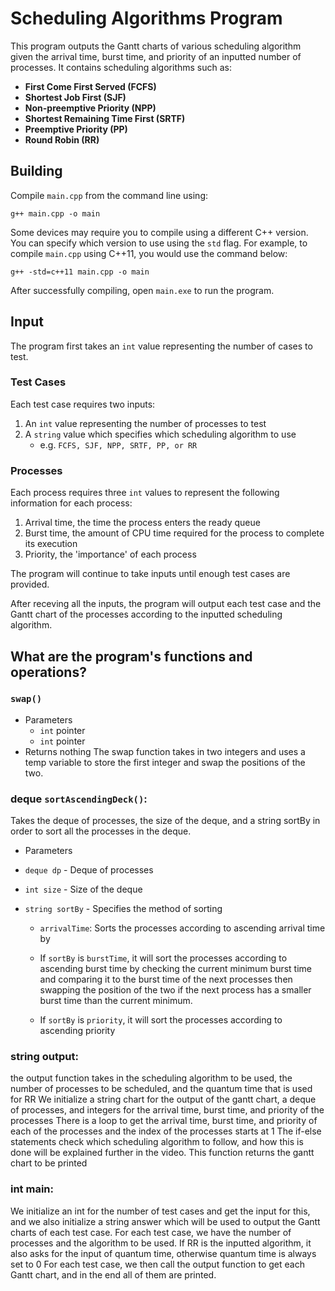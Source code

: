 # Scheduling Algorithms Program

This program outputs the Gantt charts of various scheduling algorithm given the arrival time, burst time, and priority of an inputted number of processes. 
It contains scheduling algorithms such as: 
- **First Come First Served (FCFS)**
- **Shortest Job First (SJF)**
- **Non-preemptive Priority (NPP)**
- **Shortest Remaining Time First (SRTF)**
- **Preemptive Priority (PP)**
- **Round Robin (RR)**

## Building

Compile `main.cpp` from the command line using:
```
g++ main.cpp -o main
```

Some devices may require you to compile using a different C++ version. You can specify which version to use using the `std` flag. For example, to compile `main.cpp` using C++11, you would use the command below:
```
g++ -std=c++11 main.cpp -o main
```

After successfully compiling, open `main.exe` to run the program.

## Input
The program first takes an `int` value representing the number of cases to test.

### Test Cases
Each test case requires two inputs:
1. An `int` value representing the number of processes to test
2. A `string` value which specifies which scheduling algorithm to use
   - e.g. `FCFS, SJF, NPP, SRTF, PP, or RR`

### Processes
Each process requires three `int` values to represent the following information for each process:
1. Arrival time, the time the process enters the ready queue
2. Burst time, the amount of CPU time required for the process to complete its execution
3. Priority, the 'importance' of each process

The program will continue to take inputs until enough test cases are provided.

After receving all the inputs, the program will output each test case and the Gantt chart of the processes according to the inputted scheduling algorithm. 

## What are the program's functions and operations?

### `swap()`
- Parameters
  - `int` pointer
  - `int` pointer
- Returns nothing
The swap function takes in two integers and uses a temp variable to store the first integer and swap the positions of the two.

### deque<process> `sortAscendingDeck()`: 

Takes the deque of processes, the size of the deque, and a string sortBy in order to sort all the processes in the deque.

- Parameters
- `deque dp` - Deque of processes
- `int size` - Size of the deque
- `string sortBy` - Specifies the method of sorting

   - `arrivalTime`: Sorts the processes according to ascending arrival time by 

   - If `sortBy` is `burstTime`, it will sort the processes according to ascending burst time by checking the current minimum burst time and comparing it to the burst time of the next processes then swapping the position of the two if the next process has a smaller burst time than the current minimum.

   - If `sortBy` is `priority`, it will sort the processes according to ascending priority

### string output:
the output function takes in the scheduling algorithm to be used, the number of processes to be scheduled, and the quantum time that is used for RR 
We initialize a string chart for the output of the gantt chart, a deque of processes, and integers for the arrival time, burst time, and priority of the processes 
There is a loop to get the arrival time, burst time, and priority of each of the processes and the index of the processes starts at 1 
The if-else statements check which scheduling algorithm to follow, and how this is done will be explained further in the video.
This function returns the gantt chart to be printed

### int main:
We initialize an int for the number of test cases and get the input for this, and we also initialize a string answer which will be used to output the Gantt charts of each test case.
For each test case, we have the number of processes and the algorithm to be used. If RR is the inputted algorithm, it also asks for the input of quantum time, otherwise quantum time is always set to 0
For each test case, we then call the output function to get each Gantt chart, and in the end all of them are printed.
